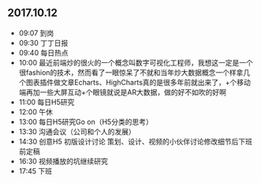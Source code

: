 ## 2017.10.12
* 09:07 到岗
* 09:30 丁丁日报
* 09:40 每日热点
* 10:00 最近前端炒的很火的一个概念叫数字可视化工程师，我想这一定是一个很fashion的技术，然而看了一眼惊呆了不就和当年炒大数据概念一个样拿几个图表插件做文章Echarts、HighCharts真的是很多年前就出来了，+个移动端再加一些大屏互动+个眼镜就说是AR大数据，做的好不如吹的好啊
* 11:00 每日H5研究
* 12:00 午休
* 13:00 每日H5研究Go on（H5分类的思考）
* 13:30 沟通会议（公司和个人的发展）
* 14:30 创意H5 初版设计讨论 策划、设计、视频的小伙伴讨论修改细节后下班前定稿
* 16:30 视频播放的坑继续研究
* 17:45 下班